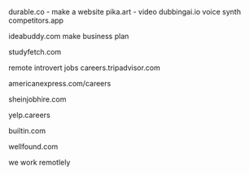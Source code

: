 



durable.co - make a website
pika.art - video 
dubbingai.io voice synth 
competitors.app

ideabuddy.com make business plan 

studyfetch.com


remote introvert jobs
careers.tripadvisor.com

americanexpress.com/careers

sheinjobhire.com


yelp.careers

builtin.com

wellfound.com

we work remotlely 
